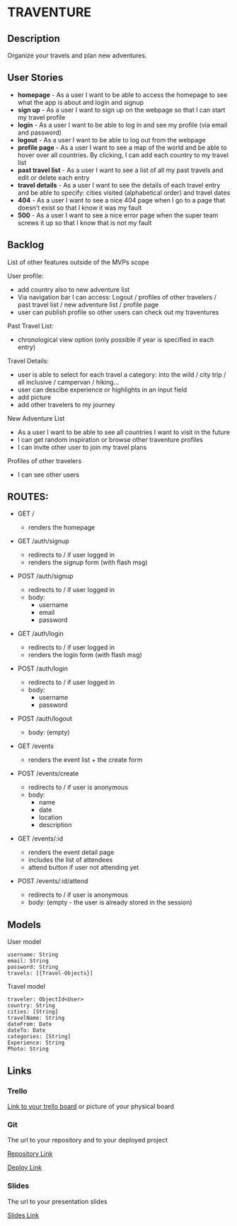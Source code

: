 # TRAVENTURE

## Description

Organize your travels and plan new adventures.
 
## User Stories

- **homepage** - As a user I want to be able to access the homepage to see what the app is about and login and signup
- **sign up** - As a user I want to sign up on the webpage so that I can start my travel profile
- **login** - As a user I want to be able to log in and see my profile (via email and password)
- **logout** - As a user I want to be able to log out from the webpage
- **profile page** - As a user I want to see a map of the world and be able to hover over all countries. By clicking, I can add each country to my travel list
- **past travel list** - As a user I want to see a list of all my past travels and edit or delete each entry
- **travel details** - As a user I want to see the details of each travel entry and be able to specify: cities visited (alphabetical order) and travel dates
- **404** - As a user I want to see a nice 404 page when I go to a page that doesn’t exist so that I know it was my fault 
- **500** - As a user I want to see a nice error page when the super team screws it up so that I know that is not my fault


## Backlog

List of other features outside of the MVPs scope

User profile:
- add country also to new adventure list
- Via navigation bar I can access: Logout / profiles of other travelers / past travel list / new adventure list / profile page
- user can publish profile so other users can check out my traventures

Past Travel List:
- chronological view option (only possible if year is specified in each entry)

Travel Details:
- user is able to select for each travel a category: into the wild / city trip / all inclusive / campervan / hiking...
- user can descibe experience or highlights in an input field
- add picture
- add other travelers to my journey

New Adventure List
- As a user I want to be able to see all countries I want to visit in the future
- I can get random inspiration or browse other traventure profiles
- I can invite other user to join my travel plans

Profiles of other travelers
- I can see other users


## ROUTES:

- GET / 
  - renders the homepage
- GET /auth/signup
  - redirects to / if user logged in
  - renders the signup form (with flash msg)
- POST /auth/signup
  - redirects to / if user logged in
  - body:
    - username
    - email
    - password
- GET /auth/login
  - redirects to / if user logged in
  - renders the login form (with flash msg)
- POST /auth/login
  - redirects to / if user logged in
  - body:
    - username
    - password
- POST /auth/logout
  - body: (empty)

- GET /events
  - renders the event list + the create form
- POST /events/create 
  - redirects to / if user is anonymous
  - body: 
    - name
    - date
    - location
    - description
- GET /events/:id
  - renders the event detail page
  - includes the list of attendees
  - attend button if user not attending yet
- POST /events/:id/attend 
  - redirects to / if user is anonymous
  - body: (empty - the user is already stored in the session)


## Models

User model

```
username: String
email: String
password: String
travels: [{Travel-Objects}]
```

Travel model

```
traveler: ObjectId<User>
country: String
cities: [String]
travelName: String
dateFrom: Date
dateTo: Date
categories: [String]
Experience: String
Photo: String
``` 

## Links

### Trello

[Link to your trello board](https://trello.com) or picture of your physical board

### Git

The url to your repository and to your deployed project

[Repository Link](http://github.com)

[Deploy Link](http://heroku.com)

### Slides

The url to your presentation slides

[Slides Link](http://slides.com)
